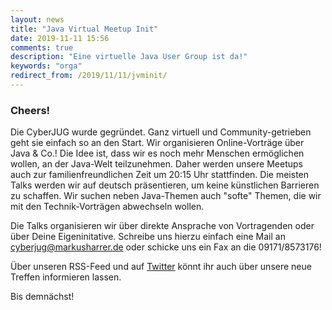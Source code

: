 ```yaml
---
layout: news
title: "Java Virtual Meetup Init"
date: 2019-11-11 15:56
comments: true
description: "Eine virtuelle Java User Group ist da!"
keywords: "orga"
redirect_from: /2019/11/11/jvminit/
---
```


### Cheers!

Die CyberJUG wurde gegründet.
Ganz virtuell und Community-getrieben geht sie einfach so an den Start.
Wir organisieren Online-Vorträge über Java & Co.!
Die Idee ist, dass wir es noch mehr Menschen ermöglichen wollen, an der Java-Welt teilzunehmen.
Daher werden unsere Meetups auch zur familienfreundlichen Zeit um 20:15 Uhr stattfinden.
Die meisten Talks werden wir auf deutsch präsentieren, um keine künstlichen Barrieren zu schaffen.
Wir suchen neben Java-Themen auch "softe" Themen, die wir mit den Technik-Vorträgen abwechseln wollen.

Die Talks organisieren wir über direkte Ansprache von Vortragenden oder über Deine Eigeninitative.
Schreibe uns hierzu einfach eine Mail an cyberjug@markusharrer.de oder schicke uns ein Fax an die 09171/8573176!

Über unseren RSS-Feed und auf [Twitter](https://twitter.com/cyberjug) könnt ihr auch über unsere neue Treffen informieren lassen.

Bis demnächst!
